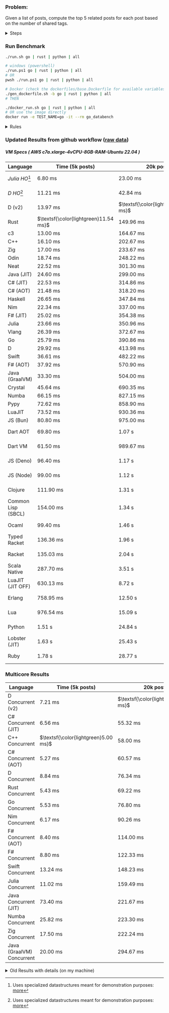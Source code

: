 ### Problem:

Given a list of posts, compute the top 5 related posts for each post based on the number of shared tags.

<details>
<summary> Steps </summary>

-   Read the posts JSON file.
-   Iterate over the posts and populate a map containing: `tag -> List<int>`, with the int representing the post index of each post with that tag.
-   Iterate over the posts and for each post:
    -   Create a map: `PostIndex -> int` to track the number of shared tags
    -   For each tag, Iterate over the posts that have that tag
    -   For each post, increment the shared tag count in the map.
-   Sort the related posts by the number of shared tags.
-   Write the top 5 related posts for each post to a new JSON file.
</details>

### Run Benchmark

```bash
./run.sh go | rust | python | all

# windows (powershell)
./run.ps1 go | rust | python | all
# OR
pwsh ./run.ps1 go | rust | python | all

# Docker (check the dockerfiles/base.Dockerfile for available variables)
./gen_dockerfile.sh -b go | rust | python | all
# THEN

./docker_run.sh go | rust | python | all
# OR use the image directly
docker run -e TEST_NAME=go -it --rm go_databench
```

<details>
<summary> Rules </summary>

<h3>No:</h3>

-   FFI (including assembly inlining)
-   Unsafe code blocks
-   Custom benchmarking
-   Disabling runtime checks (bounds etc)
-   Specific hardware targeting
-   SIMD for single threaded solutions
-   Hardcoding number of posts
-   Lazy evaluation (Unless results are computed at runtime and timed)
-   Computation Caching

<h3>Must:</h3>

-   Support up to 100,000 posts
-   Support UTF8 strings
-   Parse json at runtime
-   Support up to 100 tags
-   Represent tags as strings
-   Be production ready
-   Use less than 8GB of memory
</details>

### Updated Results from github workflow ([raw data](https://github.com/jinyus/related_post_gen/blob/main/results))

##### VM Specs ( AWS c7a.xlarge-4vCPU-8GB-RAM-Ubuntu 22.04 )

| Language         | Time (5k posts)                       | 20k posts                              | 60k posts                           | Total     |
| ---------------- | ------------------------------------- | -------------------------------------- | ----------------------------------- | --------- |
| _Julia HO_[^1] | 6.80 ms | 23.00 ms | 99.33 ms | 129.13 ms |
| _D HO_[^1] | 11.21 ms | 42.84 ms | 122.06 ms | 176.11 ms |
| D (v2) | 13.97 ms | $\textsf{\color{lightgreen}146.70 ms}$ | $\textsf{\color{lightgreen}1.14 s}$ | 1.30 s |
| Rust | $\textsf{\color{lightgreen}11.54 ms}$ | 149.96 ms | 1.30 s | 1.46 s |
| c3 | 13.00 ms | 164.67 ms | 1.33 s | 1.51 s |
| C++ | 16.10 ms | 202.67 ms | 1.72 s | 1.94 s |
| Zig | 17.00 ms | 233.67 ms | 1.99 s | 2.24 s |
| Odin | 18.74 ms | 248.22 ms | 2.12 s | 2.39 s |
| Neat | 22.52 ms | 301.30 ms | 2.54 s | 2.87 s |
| Java (JIT) | 24.60 ms | 299.00 ms | 2.62 s | 2.94 s |
| C# (JIT) | 22.53 ms | 314.86 ms | 2.76 s | 3.10 s |
| C# (AOT) | 21.48 ms | 318.20 ms | 2.79 s | 3.12 s |
| Haskell | 26.65 ms | 347.84 ms | 2.81 s | 3.19 s |
| Nim | 22.34 ms | 337.00 ms | 2.95 s | 3.31 s |
| F# (JIT) | 25.02 ms | 354.38 ms | 3.02 s | 3.40 s |
| Julia | 23.66 ms | 350.96 ms | 3.10 s | 3.47 s |
| Vlang | 26.39 ms | 372.67 ms | 3.24 s | 3.64 s |
| Go | 25.79 ms | 390.86 ms | 3.48 s | 3.89 s |
| D | 29.92 ms | 413.98 ms | 3.60 s | 4.05 s |
| Swift | 36.61 ms | 482.22 ms | 4.19 s | 4.71 s |
| F# (AOT) | 37.92 ms | 570.90 ms | 5.07 s | 5.68 s |
| Java (GraalVM) | 33.30 ms | 504.00 ms | 5.47 s | 6.01 s |
| Crystal | 45.64 ms | 690.35 ms | 6.03 s | 6.77 s |
| Numba | 66.15 ms | 827.15 ms | 6.94 s | 7.83 s |
| Pypy | 72.62 ms | 858.90 ms | 7.38 s | 8.31 s |
| LuaJIT | 73.52 ms | 930.36 ms | 7.84 s | 8.84 s |
| JS (Bun) | 80.80 ms | 975.00 ms | 8.49 s | 9.55 s |
| Dart AOT | 69.80 ms | 1.07 s | 9.43 s | 10.57 s |
| Dart VM | 61.50 ms | 989.67 ms | 9.94 s | 10.99 s |
| JS (Deno) | 96.40 ms | 1.17 s | 10.61 s | 11.88 s |
| JS (Node) | 99.00 ms | 1.12 s | 11.03 s | 12.25 s |
| Clojure | 111.90 ms | 1.31 s | 10.97 s | 12.39 s |
| Common Lisp (SBCL) | 154.00 ms | 1.34 s | 11.20 s | 12.69 s |
| Ocaml | 99.40 ms | 1.46 s | 13.05 s | 14.61 s |
| Typed Racket | 136.36 ms | 1.96 s | 16.31 s | 18.41 s |
| Racket | 135.03 ms | 2.04 s | 16.69 s | 18.87 s |
| Scala Native | 287.70 ms | 3.51 s | 30.07 s | 33.87 s |
| LuaJIT (JIT OFF) | 630.13 ms | 8.72 s | 83.86 s | 93.21 s |
| Erlang | 758.95 ms | 12.50 s | 107.46 s | 120.72 s |
| Lua | 976.54 ms | 15.09 s | 136.84 s | 152.90 s |
| Python | 1.51 s | 24.84 s | 215.18 s | 241.53 s |
| Lobster (JIT) | 1.63 s | 25.43 s | 227.06 s | 254.13 s |
| Ruby | 1.78 s | 28.77 s | 254.93 s | 285.48 s |

### Multicore Results

| Language       | Time (5k posts) | 20k posts        | 60k posts        | Total     |
| -------------- | --------------- | ---------------- | ---------------- | --------- |
| D Concurrent (v2) | 7.21 ms | $\textsf{\color{lightgreen}54.85 ms}$ | $\textsf{\color{lightgreen}326.77 ms}$ | 388.83 ms |
| C# Concurrent (JIT) | 6.56 ms | 55.32 ms | 450.54 ms | 512.42 ms |
| C++ Concurrent | $\textsf{\color{lightgreen}5.00 ms}$ | 58.00 ms | 477.00 ms | 540.00 ms |
| C# Concurrent (AOT) | 5.27 ms | 60.57 ms | 487.37 ms | 553.22 ms |
| D Concurrent | 8.84 ms | 76.34 ms | 560.38 ms | 645.56 ms |
| Rust Concurrent | 5.43 ms | 69.22 ms | 602.36 ms | 677.00 ms |
| Go Concurrent | 5.53 ms | 76.80 ms | 640.02 ms | 722.35 ms |
| Nim Concurrent | 6.17 ms | 90.26 ms | 657.74 ms | 754.17 ms |
| F# Concurrent (AOT) | 8.40 ms | 114.00 ms | 1.00 s | 1.13 s |
| F# Concurrent | 8.80 ms | 122.33 ms | 1.08 s | 1.21 s |
| Swift Concurrent | 13.24 ms | 148.23 ms | 1.20 s | 1.37 s |
| Julia Concurrent | 11.02 ms | 159.49 ms | 1.40 s | 1.57 s |
| Java Concurrent (JIT) | 73.40 ms | 221.67 ms | 1.41 s | 1.70 s |
| Numba Concurrent | 25.82 ms | 223.30 ms | 1.62 s | 1.87 s |
| Zig Concurrent | 17.50 ms | 222.24 ms | 1.86 s | 2.10 s |
| Java (GraalVM) Concurrent | 20.00 ms | 294.67 ms | 1.81 s | 2.12 s |

<details>
<summary> Old Results with details (on my machine) </summary>

| Language   | Processing Time | Total (+ I/O) | Details                                                                                                                                                                                                                                                                                         |
| ---------- | --------------- | ------------- | ----------------------------------------------------------------------------------------------------------------------------------------------------------------------------------------------------------------------------------------------------------------------------------------------- |
| Rust       | -               | 4.5s          | Initial                                                                                                                                                                                                                                                                                         |
| Rust v2    | -               | 2.60s         | Replace std HashMap with fxHashMap by [phazer99](https://www.reddit.com/r/rust/comments/16plgok/comment/k1rtr4x/?utm_source=share&utm_medium=web2x&context=3)                                                                                                                                   |
| Rust v3    | -               | 1.28s         | Preallocate and reuse map and unstable sort by [vdrmn](https://www.reddit.com/r/rust/comments/16plgok/comment/k1rzo7g/?utm_source=share&utm_medium=web2x&context=3) and [Darksonn](https://www.reddit.com/r/rust/comments/16plgok/comment/k1rzwdx/?utm_source=share&utm_medium=web2x&context=3) |
| Rust v4    | -               | 0.13s         | Use Post index as key instead of Pointer and Binary Heap by [RB5009](https://www.reddit.com/r/rust/comments/16plgok/comment/k1s5ea0/?utm_source=share&utm_medium=web2x&context=3)                                                                                                               |
| Rust v5    | 38ms            | 52ms          | Rm hashing from loop and use vec[count] instead of map[index]count by RB5009                                                                                                                                                                                                                    |
| Rust v6    | 23ms            | 36ms          | Optimized Binary Heap Ops by [scottlamb](https://github.com/jinyus/related_post_gen/pull/12)                                                                                                                                                                                                    |
| Rust Rayon | 9ms             | 22ms          | Parallelize by [masmullin2000](https://github.com/jinyus/related_post_gen/pull/4)                                                                                                                                                                                                               |
| Rust Rayon | 8ms             | 22ms          | Remove comparison out of hot loop                                                                                                                                                                                                                                                               |
| ⠀          | ⠀               | ⠀             | ⠀                                                                                                                                                                                                                                                                                               |
| Go         | -               | 1.5s          | Initial                                                                                                                                                                                                                                                                                         |
| Go v2      | -               | 80ms          | Add rust optimizations                                                                                                                                                                                                                                                                          |
| Go v3      | 56ms            | 70ms          | Use goccy/go-json                                                                                                                                                                                                                                                                               |
| Go v3      | 34ms            | 55ms          | Use generic binaryheap by [DrBlury](https://github.com/jinyus/related_post_gen/pull/7)                                                                                                                                                                                                          |
| Go v4      | 26ms            | 50ms          | Replace binary heap with custom priority queue                                                                                                                                                                                                                                                  |
| Go v5      | 20ms            | 43ms          | Remove comparison out of hot loop                                                                                                                                                                                                                                                               |
| Go Con     | 10ms            | 33ms          | Go concurrency by [tirprox](https://github.com/jinyus/related_post_gen/pull/17) and [DrBlury](https://github.com/jinyus/related_post_gen/pull/8)                                                                                                                                                |
| Go Con v2  | 5ms             | 29ms          | Use arena, use waitgroup, rm binheap by [DrBlury](https://github.com/jinyus/related_post_gen/pull/20)                                                                                                                                                                                           |
| ⠀          | ⠀               | ⠀             | ⠀                                                                                                                                                                                                                                                                                               |
| Python     | -               | 7.81s         | Initial                                                                                                                                                                                                                                                                                         |
| Python v2  | 1.35s           | 1.53s         | Add rust optimizations by [dave-andersen](https://github.com/jinyus/related_post_gen/pull/10)                                                                                                                                                                                                   |
| Numpy      | 0.57s           | 0.85s         | Numpy implementation by [Copper280z](https://github.com/jinyus/related_post_gen/pull/11)                                                                                                                                                                                                        |
| ⠀          | ⠀               | ⠀             | ⠀                                                                                                                                                                                                                                                                                               |
| Crystal    | 50ms            | 96ms          | Inital w/ previous optimizations                                                                                                                                                                                                                                                                |
| Crystal v2 | 33ms            | 72ms          | Replace binary heap with custom priority queue                                                                                                                                                                                                                                                  |
| ⠀          | ⠀               | ⠀             | ⠀                                                                                                                                                                                                                                                                                               |
| Odin       | 110ms           | 397ms         | Ported from golang code                                                                                                                                                                                                                                                                         |
| Odin v2    | 104ms           | 404ms         | Remove comparison out of hot loop                                                                                                                                                                                                                                                               |
| ⠀          | ⠀               | ⠀             | ⠀                                                                                                                                                                                                                                                                                               |
| Dart VM    | 125ms           | 530ms         | Ported from golang code                                                                                                                                                                                                                                                                         |
| Dart bin   | 274ms           | 360ms         | Compiled executable                                                                                                                                                                                                                                                                             |
| ⠀          | ⠀               | ⠀             | ⠀                                                                                                                                                                                                                                                                                               |
| Vlang      | 339ms           | 560ms         | Ported from golang code                                                                                                                                                                                                                                                                         |
| ⠀          | ⠀               | ⠀             | ⠀                                                                                                                                                                                                                                                                                               |
| Zig        | 80ms            | 110ms         | Provided by [akhildevelops](https://github.com/jinyus/related_post_gen/pull/30)                                                                                                                                                                                                                 |

</details>

[^1]: Uses specialized datastructures meant for demonstration purposes: [more](https://github.com/LilithHafner/Jokes/tree/main/SuperDataStructures.jl)
[^2]: Inko is currently in beta and optimizations haven't been applied. [more](https://github.com/jinyus/related_post_gen/pull/440#issuecomment-1816583612)